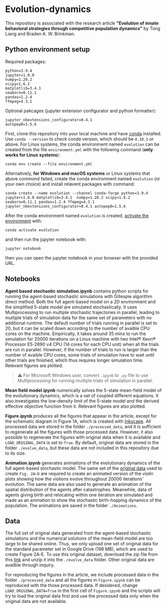 # Evolution-dynamics
This repository is associated with the research article **"Evolution of innate behavioral strategies through competitive population dynamics"** by Tong Liang and Braden A. W. Brinkman.

## Python environment setup
Required packages:
```
python=3.9.4
jupyter=1.0.0
numpy=1.20.2
scipy=1.6.2
matplotlib=3.4.1
seaborn=0.11.1
pandas=1.2.4
ffmpeg=4.3.1
```
Optional pakcages (jupyter extension configurator and python formatter):
```
jupyter_nbextensions_configurator=0.4.1
autopep8=1.5.6
```
First, clone this repository into your local machine and have [conda](https://docs.conda.io/en/latest/miniconda.html) installed.
Use `conda --version` to check conda version, which should be `4.10.1` or above. For Linux systems, the conda environment named `evolution` can be created from the file `environment.yml` with the following command (**only works for Linux systems**):
```
conda env create --file environment.yml
```
Alternatively, **for Windows and macOS systems** or Linux systems that above commond failed, create the conda environment named `evolution` (or your own choice) and install relavent packages with command:
```
conda create --name evolution --channel conda-forge python=3.9.4 jupyter=1.0.0 matplotlib=3.4.1  numpy=1.20.2 scipy=1.6.2 seaborn=0.11.1 pandas=1.2.4 ffmpeg=4.3.1 jupyter_nbextensions_configurator=0.4.1 autopep8=1.5.6 
```
After the conda environment named `evolution` is created, [activate the environment](https://conda.io/projects/conda/en/latest/user-guide/tasks/manage-environments.html#activating-an-environment) with:
```
conda activate evolution
```
and then run the jupyter notebook with:
```
jupyter notebook
```
then you can open the jupyter notebook in your browser with the provided URL.


## Notebooks
**Agent based stochastic simulation.ipynb** contains python scripts for running the agent-based stochastic simulations with Gillespie algorithm direct method. Both the full agent-based model on a 2D environment and the simplified 5-state model are simulated stochastically. It uses Multiprocessing to run multiple stochastic trajectories in parallel, leading to multiple trials of simulation data for the same set of parameters with no additional runtime. The default number of trials running in parallel is set to 20, but it can be scaled down according to the number of avaible CPU cores on the machine. Empirically, it takes around 35 mins to run the simulation for 20000 iterations on a Linux machine with two Intel&reg; Xeon&reg; Processor E5-2690 v4 CPU (14 cores for each CPU unit) when all the trials are run in parallel. However, if the number of trials to run is larger than the number of avaible CPU cores, some trials of simulation have to wait until other trials are finished, which thus requires longer simulation time. Relevant figures are plotted.
> :warning: For Microsoft Windows user, convert `.ipynb` to `.py` file to use Multiprocessing for running multiple trials of simulation in parallel.

**Mean field model.ipynb** numerically solves the 5-state mean-field model of the evolutionary dynamics, which is a set of coupled different equations. It also investigates the low-density limit of the 5-state model and the derived effective objective function from it. Relevant figures are also plotted.

**Figure.ipynb** produces all the figures that appear in the article, except for the schematic diagram in Figure 1A, which is created with [Inkscape](https://inkscape.org/). All processed data are stored in the folder `./processed_data`, and it is sufficient to regenerate all the figures with those processed data. However, it also possible to regenerate the figures with original data when it is available and `LOAD_ORIGINAL_DATA` is set to `True`. By default, original data are stored in the folder `./evolve_data`, but these data are not included in this repository due to its size.

**Animation.ipynb** generates animations of the evolutionary dynamics of the full agent-based stochastic model. The same set of the [original data](#data-avaibility) used to create `Fig. 2A~D` are required to create an animated version of the violin plots showing how the violions evolve throughout 20000 iterations' evolution. The same data are also used to generate an animation of the spatial distribution of the agents after catastrophes. Meanwhile, data of agents giving birth and relocating within one iteration are simulated and made as an animation to show the stochastic birth-hopping dynamics of the population. The animations are saved in the folder `./Animations`.

## Data
The full set of original data generated from the agent-based stochastic simulations and the numerical solutions of the mean-field model are too large to be shared online. Thus, we only upload one set of original data for the standard parameter set in Google Drive (198 MB), which are used to create Figure 2A-E. To use this original dataset, download the zip file from this [link](https://drive.google.com/drive/folders/1MzI-knWeDv4_KMGwptgoQgzGVM8ILfOH?usp=sharing) and unzip it into the `./evolve_data` folder. Other original data are availble through inquiry. 

For reproducing the figures in the article, we include processed data in the folder `./processed_data` and all the figures in `Figure.ipynb` can be reproduced with the those processed data. If desidered, change `LOAD_ORIGINAL_DATA=True` in the first cell of `Figure.ipynb` and the scripts will try to load the original data first and use the processed data only when the original data are not available.
